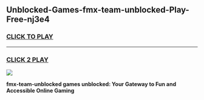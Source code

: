 
## Unblocked-Games-fmx-team-unblocked-Play-Free-nj3e4
<h3>
<a href="https://premium76.site?title=fmx-team-unblocked&ref=20M">CLICK TO PLAY</a></h3>
<hr>

<h3>
<a href="https://premium76.site?title=fmx-team-unblocked&ref=20M">CLICK 2 PLAY</a>
  
</h3>

<a href="https://premium76.site?title=fmx-team-unblocked&ref=19M"><img src="https://clearcache.store/games.png"></a>


**fmx-team-unblocked games unblocked: Your Gateway to Fun and Accessible Online Gaming**

